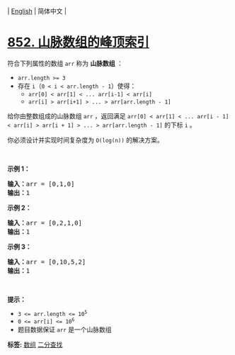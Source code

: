 | [English](README_EN.md) | 简体中文 |

# [852. 山脉数组的峰顶索引](https://leetcode.cn/problems/peak-index-in-a-mountain-array)
符合下列属性的数组 <code>arr</code> 称为 <strong>山脉数组</strong> ：
<ul>
	<li><code>arr.length &gt;= 3</code></li>
	<li>存在 <code>i</code>（<code>0 &lt; i&nbsp;&lt; arr.length - 1</code>）使得：
	<ul>
		<li><code>arr[0] &lt; arr[1] &lt; ... arr[i-1] &lt; arr[i] </code></li>
		<li><code>arr[i] &gt; arr[i+1] &gt; ... &gt; arr[arr.length - 1]</code></li>
	</ul>
	</li>
</ul>

<p>给你由整数组成的山脉数组 <code>arr</code> ，返回满足 <code>arr[0] &lt; arr[1] &lt; ... arr[i - 1] &lt; arr[i] &gt; arr[i + 1] &gt; ... &gt; arr[arr.length - 1]</code> 的下标 <code>i</code> 。</p>

<p>你必须设计并实现时间复杂度为 <code>O(log(n))</code> 的解决方案。</p>

<p>&nbsp;</p>

<p><strong>示例 1：</strong></p>

<pre>
<strong>输入：</strong>arr = [0,1,0]
<strong>输出：</strong>1
</pre>

<p><strong>示例 2：</strong></p>

<pre>
<strong>输入：</strong>arr = [0,2,1,0]
<strong>输出：</strong>1
</pre>

<p><strong>示例 3：</strong></p>

<pre>
<strong>输入：</strong>arr = [0,10,5,2]
<strong>输出：</strong>1
</pre>

<p>&nbsp;</p>

<p><strong>提示：</strong></p>

<ul>
	<li><code>3 &lt;= arr.length &lt;= 10<sup>5</sup></code></li>
	<li><code>0 &lt;= arr[i] &lt;= 10<sup>6</sup></code></li>
	<li>题目数据保证 <code>arr</code> 是一个山脉数组</li>
</ul>

**标签:**  [数组](https://leetcode.cn/tag/array) [二分查找](https://leetcode.cn/tag/binary-search) 